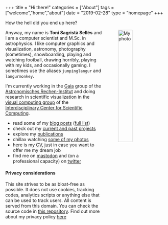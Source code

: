+++
title = "Hi there!"
categories = ["About"]
tags = ["welcome","home","about"]
date = "2019-02-28"
type = "homepage"
+++


How the hell did you end up here?

<img src="/img/myself_v3.png"
     alt="My photo"
     style="float: right; margin-left: 50px; width: 30%" />

Anyway, my name is **Toni Sagristà Sellés** and I am a computer scientist and M.Sc. in astrophysics. I like computer graphics and visualization, astronomy, photography (sometimes), snowboarding, playing and watching football, drawing horribly, playing with my kids, and occasionally gaming. I sometimes use the aliases `jumpinglangur` and `langurmonkey`.

I'm currently working in the [Gaia](https://sci.esa.int/web/gaia) group of the [Astronomisches Rechen-Institut](https://ari.uni-heidelberg.de) and doing research in scientific visualization in the [visual computing group](https://vcg.iwr.uni-heidelberg.de) of the [Interdisciplinary Center for Scientific Computing](https://www.iwr.uni-heidelberg.de).

- read some of my [blog posts](/blog) ([full list](/posts-list))
- check out my [current and past projects](/projects)
- explore my [publications](/papers)
- chillax watching [some of my photos](/photo-gallery)
- here is my [CV](/resume), just in case you want to offer me my dream job
- find me on [mastodon](https://mastodont.cat/@jumpinglangur) and (on a professional capacity) on [twitter](https://twitter.com/GaiaSky_dev)



#### Privacy considerations

This site strives to be as bloat-free as possible. It does not use cookies, tracking codes, analytics scripts or anything else that can be used to track users. All content is served from this domain. You can check the source code in [this repository](https://gitlab.com/langurmonkey/langurmonkey.gitlab.io). Find out more about my privacy policy [here](/privacypolicy)
